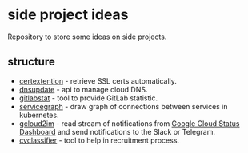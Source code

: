 # side project ideas

Repository to store some ideas on side projects.

## structure

* [certextention](certextention/README.md) - retrieve SSL certs automatically.
* [dnsupdate](dnsupdate/README.md) - api to manage cloud DNS.
* [gitlabstat](gitlabstat/README.md) - tool to provide GitLab statistic.
* [servicegraph](servicegraph/README.md) - draw graph of connections between services in kubernetes.
* [gcloud2im](gcloud2im/README.md) - read stream of notifications from [Google Cloud Status Dashboard](https://status.cloud.google.com/) and send notifications to the Slack or Telegram.
* [cvclassifier](cvclassifier/README.md) - tool to help in recruitment process.
